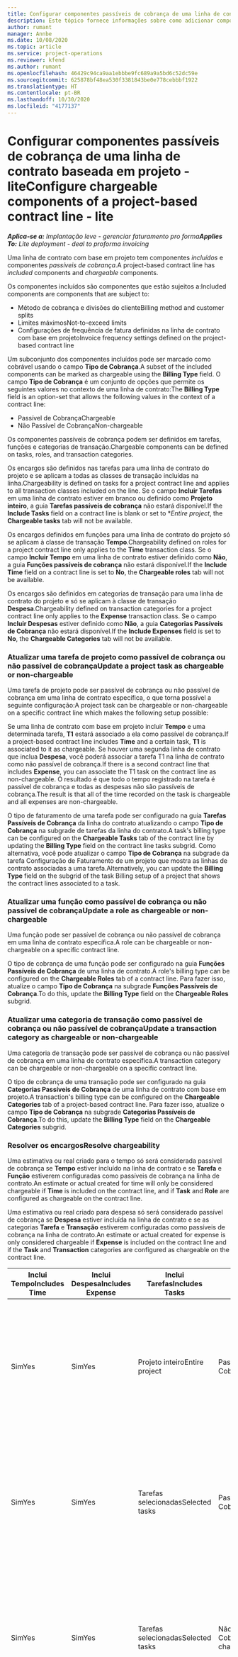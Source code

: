 ```yaml
---
title: Configurar componentes passíveis de cobrança de uma linha de contrato baseada em projeto - lite
description: Este tópico fornece informações sobre como adicionar componentes passíveis de cobrança às linhas de contrato no Project Operations.
author: rumant
manager: Annbe
ms.date: 10/08/2020
ms.topic: article
ms.service: project-operations
ms.reviewer: kfend
ms.author: rumant
ms.openlocfilehash: 46429c94ca9aa1ebbbe9fc689a9a5bd6c52dc59e
ms.sourcegitcommit: 625878bf48ea530f3381843be0e778cebbbf1922
ms.translationtype: HT
ms.contentlocale: pt-BR
ms.lasthandoff: 10/30/2020
ms.locfileid: "4177137"
---
```

# <a name="configure-chargeable-components-of-a-project-based-contract-line---lite"></a><span data-ttu-id="d670c-103">Configurar componentes passíveis de cobrança de uma linha de contrato baseada em projeto - lite</span><span class="sxs-lookup"><span data-stu-id="d670c-103">Configure chargeable components of a project-based contract line - lite</span></span>

<span data-ttu-id="d670c-104">_**Aplica-se a:** Implantação leve - gerenciar faturamento pro forma_</span><span class="sxs-lookup"><span data-stu-id="d670c-104">_**Applies To:** Lite deployment - deal to proforma invoicing_</span></span>

<span data-ttu-id="d670c-105">Uma linha de contrato com base em projeto tem componentes *incluídos* e componentes *passíveis de cobrança*.</span><span class="sxs-lookup"><span data-stu-id="d670c-105">A project-based contract line has *included* components and *chargeable* components.</span></span>

<span data-ttu-id="d670c-106">Os componentes incluídos são componentes que estão sujeitos a:</span><span class="sxs-lookup"><span data-stu-id="d670c-106">Included components are components that are subject to:</span></span>

  - <span data-ttu-id="d670c-107">Método de cobrança e divisões do cliente</span><span class="sxs-lookup"><span data-stu-id="d670c-107">Billing method and customer splits</span></span>
  - <span data-ttu-id="d670c-108">Limites máximos</span><span class="sxs-lookup"><span data-stu-id="d670c-108">Not-to-exceed limits</span></span> 
  - <span data-ttu-id="d670c-109">Configurações de frequência de fatura definidas na linha de contrato com base em projeto</span><span class="sxs-lookup"><span data-stu-id="d670c-109">Invoice frequency settings defined on the project-based contract line</span></span>

<span data-ttu-id="d670c-110">Um subconjunto dos componentes incluídos pode ser marcado como cobrável usando o campo **Tipo de Cobrança**.</span><span class="sxs-lookup"><span data-stu-id="d670c-110">A subset of the included components can be marked as chargeable using the **Billing Type** field.</span></span> <span data-ttu-id="d670c-111">O campo **Tipo de Cobrança** é um conjunto de opções que permite os seguintes valores no contexto de uma linha de contrato:</span><span class="sxs-lookup"><span data-stu-id="d670c-111">The **Billing Type** field is an option-set that allows the following values in the context of a contract line:</span></span>

  - <span data-ttu-id="d670c-112">Passível de Cobrança</span><span class="sxs-lookup"><span data-stu-id="d670c-112">Chargeable</span></span>
  - <span data-ttu-id="d670c-113">Não Passível de Cobrança</span><span class="sxs-lookup"><span data-stu-id="d670c-113">Non-chargeable</span></span>

<span data-ttu-id="d670c-114">Os componentes passíveis de cobrança podem ser definidos em tarefas, funções e categorias de transação.</span><span class="sxs-lookup"><span data-stu-id="d670c-114">Chargeable components can be defined on tasks, roles, and transaction categories.</span></span>

<span data-ttu-id="d670c-115">Os encargos são definidos nas tarefas para uma linha de contrato do projeto e se aplicam a todas as classes de transação incluídas na linha.</span><span class="sxs-lookup"><span data-stu-id="d670c-115">Chargeability is defined on tasks for a project contract line and applies to all transaction classes included on the line.</span></span> <span data-ttu-id="d670c-116">Se o campo **Incluir Tarefas** em uma linha de contrato estiver em branco ou definido como **Projeto inteiro**, a guia **Tarefas passíveis de cobrança** não estará disponível.</span><span class="sxs-lookup"><span data-stu-id="d670c-116">If the **Include Tasks** field on a contract line is blank or set to \**Entire project*, the **Chargeable tasks** tab will not be available.</span></span>

<span data-ttu-id="d670c-117">Os encargos definidos em funções para uma linha de contrato do projeto só se aplicam à classe de transação **Tempo**.</span><span class="sxs-lookup"><span data-stu-id="d670c-117">Chargeability defined on roles for a project contract line only applies to the **Time** transaction class.</span></span> <span data-ttu-id="d670c-118">Se o campo **Incluir Tempo** em uma linha de contrato estiver definido como **Não**, a guia **Funções passíveis de cobrança** não estará disponível.</span><span class="sxs-lookup"><span data-stu-id="d670c-118">If the **Include Time** field on a contract line is set to **No**, the **Chargeable roles** tab will not be available.</span></span>

<span data-ttu-id="d670c-119">Os encargos são definidos em categorias de transação para uma linha de contrato do projeto e só se aplicam à classe de transação **Despesa**.</span><span class="sxs-lookup"><span data-stu-id="d670c-119">Chargeability defined on transaction categories for a project contract line only applies to the **Expense** transaction class.</span></span> <span data-ttu-id="d670c-120">Se o campo **Incluir Despesas** estiver definido como **Não**, a guia **Categorias Passíveis de Cobrança** não estará disponível.</span><span class="sxs-lookup"><span data-stu-id="d670c-120">If the **Include Expenses** field is set to **No**, the **Chargeable Categories** tab will not be available.</span></span>

### <a name="update-a-project-task-as-chargeable-or-non-chargeable"></a><span data-ttu-id="d670c-121">Atualizar uma tarefa de projeto como passível de cobrança ou não passível de cobrança</span><span class="sxs-lookup"><span data-stu-id="d670c-121">Update a project task as chargeable or non-chargeable</span></span>

<span data-ttu-id="d670c-122">Uma tarefa de projeto pode ser passível de cobrança ou não passível de cobrança em uma linha de contrato específica, o que torna possível a seguinte configuração:</span><span class="sxs-lookup"><span data-stu-id="d670c-122">A project task can be chargeable or non-chargeable on a specific contract line which makes the following setup possible:</span></span>

<span data-ttu-id="d670c-123">Se uma linha de contrato com base em projeto incluir **Tempo** e uma determinada tarefa, **T1** estará associado a ela como passível de cobrança.</span><span class="sxs-lookup"><span data-stu-id="d670c-123">If a project-based contract line includes **Time** and a certain task, **T1** is associated to it as chargeable.</span></span> <span data-ttu-id="d670c-124">Se houver uma segunda linha de contrato que inclua **Despesa**, você poderá associar a tarefa T1 na linha de contrato como não passível de cobrança.</span><span class="sxs-lookup"><span data-stu-id="d670c-124">If there is a second contract line that includes **Expense**, you can associate the T1 task on the contract line as non-chargeable.</span></span> <span data-ttu-id="d670c-125">O resultado é que todo o tempo registrado na tarefa é passível de cobrança e todas as despesas não são passíveis de cobrança.</span><span class="sxs-lookup"><span data-stu-id="d670c-125">The result is that all of the time recorded on the task is chargeable and all expenses are non-chargeable.</span></span>

<span data-ttu-id="d670c-126">O tipo de faturamento de uma tarefa pode ser configurado na guia **Tarefas Passíveis de Cobrança** da linha do contrato atualizando o campo **Tipo de Cobrança** na subgrade de tarefas da linha do contrato.</span><span class="sxs-lookup"><span data-stu-id="d670c-126">A task's billing type can be configured on the **Chargeable Tasks** tab of the contract line by updating the **Billing Type** field on the contract line tasks subgrid.</span></span> <span data-ttu-id="d670c-127">Como alternativa, você pode atualizar o campo **Tipo de Cobrança** na subgrade da tarefa Configuração de Faturamento de um projeto que mostra as linhas de contrato associadas a uma tarefa.</span><span class="sxs-lookup"><span data-stu-id="d670c-127">Alternatively, you can update the **Billing Type** field on the subgrid of the task Billing setup of a project that shows the contract lines associated to a task.</span></span>

### <a name="update-a-role-as-chargeable-or-non-chargeable"></a><span data-ttu-id="d670c-128">Atualizar uma função como passível de cobrança ou não passível de cobrança</span><span class="sxs-lookup"><span data-stu-id="d670c-128">Update a role as chargeable or non-chargeable</span></span>

<span data-ttu-id="d670c-129">Uma função pode ser passível de cobrança ou não passível de cobrança em uma linha de contrato específica.</span><span class="sxs-lookup"><span data-stu-id="d670c-129">A role can be chargeable or non-chargeable on a specific contract line.</span></span>

<span data-ttu-id="d670c-130">O tipo de cobrança de uma função pode ser configurado na guia **Funções Passíveis de Cobrança** de uma linha de contrato.</span><span class="sxs-lookup"><span data-stu-id="d670c-130">A role's billing type can be configured on the **Chargeable Roles** tab of a contract line.</span></span> <span data-ttu-id="d670c-131">Para fazer isso, atualize o campo **Tipo de Cobrança** na subgrade **Funções Passíveis de Cobrança**.</span><span class="sxs-lookup"><span data-stu-id="d670c-131">To do this, update the **Billing Type** field on the **Chargeable Roles** subgrid.</span></span>

### <a name="update-a-transaction-category-as-chargeable-or-non-chargeable"></a><span data-ttu-id="d670c-132">Atualizar uma categoria de transação como passível de cobrança ou não passível de cobrança</span><span class="sxs-lookup"><span data-stu-id="d670c-132">Update a transaction category as chargeable or non-chargeable</span></span>

<span data-ttu-id="d670c-133">Uma categoria de transação pode ser passível de cobrança ou não passível de cobrança em uma linha de contrato específica.</span><span class="sxs-lookup"><span data-stu-id="d670c-133">A transaction category can be chargeable or non-chargeable on a specific contract line.</span></span>

<span data-ttu-id="d670c-134">O tipo de cobrança de uma transação pode ser configurado na guia **Categorias Passíveis de Cobrança** de uma linha de contrato com base em projeto.</span><span class="sxs-lookup"><span data-stu-id="d670c-134">A transaction's billing type can be configured on the **Chargeable Categories** tab of a project-based contract line.</span></span> <span data-ttu-id="d670c-135">Para fazer isso, atualize o campo **Tipo de Cobrança** na subgrade **Categorias Passíveis de Cobrança**.</span><span class="sxs-lookup"><span data-stu-id="d670c-135">To do this, update the **Billing Type** field on the **Chargeable Categories** subgrid.</span></span>

### <a name="resolve-chargeability"></a><span data-ttu-id="d670c-136">Resolver os encargos</span><span class="sxs-lookup"><span data-stu-id="d670c-136">Resolve chargeability</span></span>

<span data-ttu-id="d670c-137">Uma estimativa ou real criado para o tempo só será considerada passível de cobrança se **Tempo** estiver incluído na linha de contrato e se **Tarefa** e **Função** estiverem configuradas como passíveis de cobrança na linha de contrato.</span><span class="sxs-lookup"><span data-stu-id="d670c-137">An estimate or actual created for time will only be considered chargeable if **Time** is included on the contract line, and if **Task** and **Role** are configured as chargeable on the contract line.</span></span>

<span data-ttu-id="d670c-138">Uma estimativa ou real criado para despesa só será considerado passível de cobrança se **Despesa** estiver incluída na linha de contrato e se as categorias **Tarefa** e **Transação** estiverem configuradas como passíveis de cobrança na linha de contrato.</span><span class="sxs-lookup"><span data-stu-id="d670c-138">An estimate or actual created for expense is only considered chargeable if **Expense** is included on the contract line and if the **Task** and **Transaction** categories are configured as chargeable on the contract line.</span></span>


| <span data-ttu-id="d670c-139">Inclui Tempo</span><span class="sxs-lookup"><span data-stu-id="d670c-139">Includes Time</span></span> | <span data-ttu-id="d670c-140">Inclui Despesa</span><span class="sxs-lookup"><span data-stu-id="d670c-140">Includes Expense</span></span> | <span data-ttu-id="d670c-141">Inclui Tarefas</span><span class="sxs-lookup"><span data-stu-id="d670c-141">Includes Tasks</span></span> | <span data-ttu-id="d670c-142">Função</span><span class="sxs-lookup"><span data-stu-id="d670c-142">Role</span></span>           | <span data-ttu-id="d670c-143">Categoria</span><span class="sxs-lookup"><span data-stu-id="d670c-143">Category</span></span>       | <span data-ttu-id="d670c-144">Tarefa</span><span class="sxs-lookup"><span data-stu-id="d670c-144">Task</span></span>                                                                                                      |
|---------------|------------------|----------------|----------------|----------------|-----------------------------------------------------------------------------------------------------------|
| <span data-ttu-id="d670c-145">Sim</span><span class="sxs-lookup"><span data-stu-id="d670c-145">Yes</span></span>           | <span data-ttu-id="d670c-146">Sim</span><span class="sxs-lookup"><span data-stu-id="d670c-146">Yes</span></span>              | <span data-ttu-id="d670c-147">Projeto inteiro</span><span class="sxs-lookup"><span data-stu-id="d670c-147">Entire project</span></span> | <span data-ttu-id="d670c-148">Passível de Cobrança</span><span class="sxs-lookup"><span data-stu-id="d670c-148">Chargeable</span></span>     | <span data-ttu-id="d670c-149">Passível de Cobrança</span><span class="sxs-lookup"><span data-stu-id="d670c-149">Chargeable</span></span>     | <span data-ttu-id="d670c-150">Cobrança em um Tempo real: **Passível de Cobrança**</span><span class="sxs-lookup"><span data-stu-id="d670c-150">Billing on a Time actual: **Chargeable**</span></span> </br> <span data-ttu-id="d670c-151">Tipo de cobrança em Despesa real: **Passível de Cobrança**</span><span class="sxs-lookup"><span data-stu-id="d670c-151">Billing type on Expense actual: **Chargeable**</span></span>           |
| <span data-ttu-id="d670c-152">Sim</span><span class="sxs-lookup"><span data-stu-id="d670c-152">Yes</span></span>           | <span data-ttu-id="d670c-153">Sim</span><span class="sxs-lookup"><span data-stu-id="d670c-153">Yes</span></span>              | <span data-ttu-id="d670c-154">Tarefas selecionadas</span><span class="sxs-lookup"><span data-stu-id="d670c-154">Selected tasks</span></span> | <span data-ttu-id="d670c-155">Passível de Cobrança</span><span class="sxs-lookup"><span data-stu-id="d670c-155">Chargeable</span></span>     | <span data-ttu-id="d670c-156">Passível de Cobrança</span><span class="sxs-lookup"><span data-stu-id="d670c-156">Chargeable</span></span>     | <span data-ttu-id="d670c-157">Cobrança em um Tempo real: **Passível de Cobrança**</span><span class="sxs-lookup"><span data-stu-id="d670c-157">Billing on a Time actual: **Chargeable**</span></span> </br> <span data-ttu-id="d670c-158">Tipo de cobrança em Despesa real: **Passível de Cobrança**</span><span class="sxs-lookup"><span data-stu-id="d670c-158">Billing type on Expense actual: **Chargeable**</span></span>           |
| <span data-ttu-id="d670c-159">Sim</span><span class="sxs-lookup"><span data-stu-id="d670c-159">Yes</span></span>           | <span data-ttu-id="d670c-160">Sim</span><span class="sxs-lookup"><span data-stu-id="d670c-160">Yes</span></span>              | <span data-ttu-id="d670c-161">Tarefas selecionadas</span><span class="sxs-lookup"><span data-stu-id="d670c-161">Selected tasks</span></span> | <span data-ttu-id="d670c-162">Não Passível de Cobrança</span><span class="sxs-lookup"><span data-stu-id="d670c-162">Non-chargeable</span></span> | <span data-ttu-id="d670c-163">Passível de Cobrança</span><span class="sxs-lookup"><span data-stu-id="d670c-163">Chargeable</span></span>     | <span data-ttu-id="d670c-164">Cobrança em um Tempo real: **Não Passível de Cobrança**</span><span class="sxs-lookup"><span data-stu-id="d670c-164">Billing on a Time actual: **Non-chargeable**</span></span> </br> <span data-ttu-id="d670c-165">Tipo de cobrança em Despesa real: **Passível de Cobrança**</span><span class="sxs-lookup"><span data-stu-id="d670c-165">Billing type on Expense actual: **Chargeable**</span></span>       |
| <span data-ttu-id="d670c-166">Sim</span><span class="sxs-lookup"><span data-stu-id="d670c-166">Yes</span></span>           | <span data-ttu-id="d670c-167">Sim</span><span class="sxs-lookup"><span data-stu-id="d670c-167">Yes</span></span>              | <span data-ttu-id="d670c-168">Tarefas selecionadas</span><span class="sxs-lookup"><span data-stu-id="d670c-168">Selected tasks</span></span> | <span data-ttu-id="d670c-169">Passível de Cobrança</span><span class="sxs-lookup"><span data-stu-id="d670c-169">Chargeable</span></span>     | <span data-ttu-id="d670c-170">Passível de Cobrança</span><span class="sxs-lookup"><span data-stu-id="d670c-170">Chargeable</span></span>     | <span data-ttu-id="d670c-171">Cobrança em um Tempo real: **Não Passível de Cobrança**</span><span class="sxs-lookup"><span data-stu-id="d670c-171">Billing on a Time actual: **Non-chargeable**</span></span> </br> <span data-ttu-id="d670c-172">Tipo de cobrança em Despesa real: **Não Passível de Cobrança**</span><span class="sxs-lookup"><span data-stu-id="d670c-172">Billing type on Expense actual:   **Non-chargeable**</span></span> |
| <span data-ttu-id="d670c-173">Sim</span><span class="sxs-lookup"><span data-stu-id="d670c-173">Yes</span></span>           | <span data-ttu-id="d670c-174">Sim</span><span class="sxs-lookup"><span data-stu-id="d670c-174">Yes</span></span>              | <span data-ttu-id="d670c-175">Tarefas selecionadas</span><span class="sxs-lookup"><span data-stu-id="d670c-175">Selected tasks</span></span> | <span data-ttu-id="d670c-176">Não Passível de Cobrança</span><span class="sxs-lookup"><span data-stu-id="d670c-176">Non-chargeable</span></span> | <span data-ttu-id="d670c-177">Passível de Cobrança</span><span class="sxs-lookup"><span data-stu-id="d670c-177">Chargeable</span></span>     | <span data-ttu-id="d670c-178">Cobrança em um Tempo real: **Não Passível de Cobrança**</span><span class="sxs-lookup"><span data-stu-id="d670c-178">Billing on a Time actual: **Non-chargeable**</span></span> </br> <span data-ttu-id="d670c-179">Tipo de cobrança em Despesa real: **Não Passível de Cobrança**</span><span class="sxs-lookup"><span data-stu-id="d670c-179">Billing type on Expense actual:   **Non-chargeable**</span></span> |
| <span data-ttu-id="d670c-180">Sim</span><span class="sxs-lookup"><span data-stu-id="d670c-180">Yes</span></span>           | <span data-ttu-id="d670c-181">Sim</span><span class="sxs-lookup"><span data-stu-id="d670c-181">Yes</span></span>              | <span data-ttu-id="d670c-182">Tarefas selecionadas</span><span class="sxs-lookup"><span data-stu-id="d670c-182">Selected tasks</span></span> | <span data-ttu-id="d670c-183">Não Passível de Cobrança</span><span class="sxs-lookup"><span data-stu-id="d670c-183">Non-chargeable</span></span> | <span data-ttu-id="d670c-184">Não Passível de Cobrança</span><span class="sxs-lookup"><span data-stu-id="d670c-184">Non-chargeable</span></span> | <span data-ttu-id="d670c-185">Cobrança em um Tempo real: **Não Passível de Cobrança**</span><span class="sxs-lookup"><span data-stu-id="d670c-185">Billing on a Time actual: **Non-chargeable**</span></span> </br> <span data-ttu-id="d670c-186">Tipo de cobrança em Despesa real: **Não Passível de Cobrança**</span><span class="sxs-lookup"><span data-stu-id="d670c-186">Billing type on Expense actual:   **Non-chargeable**</span></span> |
| <span data-ttu-id="d670c-187">No</span><span class="sxs-lookup"><span data-stu-id="d670c-187">No</span></span>            | <span data-ttu-id="d670c-188">Sim</span><span class="sxs-lookup"><span data-stu-id="d670c-188">Yes</span></span>              | <span data-ttu-id="d670c-189">Projeto inteiro</span><span class="sxs-lookup"><span data-stu-id="d670c-189">Entire project</span></span> | <span data-ttu-id="d670c-190">Não pode ser definido</span><span class="sxs-lookup"><span data-stu-id="d670c-190">Can't be set</span></span>   | <span data-ttu-id="d670c-191">Passível de Cobrança</span><span class="sxs-lookup"><span data-stu-id="d670c-191">Chargeable</span></span>     | <span data-ttu-id="d670c-192">Cobrança em um Tempo real: **Não disponível**</span><span class="sxs-lookup"><span data-stu-id="d670c-192">Billing on a Time actual: **Not available**</span></span></br><span data-ttu-id="d670c-193">Tipo de cobrança em Despesa real: **Passível de Cobrança**</span><span class="sxs-lookup"><span data-stu-id="d670c-193">Billing type on Expense actual: **Chargeable**</span></span>          |
| <span data-ttu-id="d670c-194">No</span><span class="sxs-lookup"><span data-stu-id="d670c-194">No</span></span>            | <span data-ttu-id="d670c-195">Sim</span><span class="sxs-lookup"><span data-stu-id="d670c-195">Yes</span></span>              | <span data-ttu-id="d670c-196">Projeto inteiro</span><span class="sxs-lookup"><span data-stu-id="d670c-196">Entire project</span></span> | <span data-ttu-id="d670c-197">Não pode ser definido</span><span class="sxs-lookup"><span data-stu-id="d670c-197">Can't be set</span></span>   | <span data-ttu-id="d670c-198">Não Passível de Cobrança</span><span class="sxs-lookup"><span data-stu-id="d670c-198">Non-chargeable</span></span> | <span data-ttu-id="d670c-199">Cobrança em um Tempo real: **Não disponível**</span><span class="sxs-lookup"><span data-stu-id="d670c-199">Billing on a Time actual: **Not available**</span></span></br> <span data-ttu-id="d670c-200">Tipo de cobrança em Despesa real: **Não Passível de Cobrança**</span><span class="sxs-lookup"><span data-stu-id="d670c-200">Billing type on Expense actual: **Non-chargeable**</span></span>     |
| <span data-ttu-id="d670c-201">Sim</span><span class="sxs-lookup"><span data-stu-id="d670c-201">Yes</span></span>           | <span data-ttu-id="d670c-202">No</span><span class="sxs-lookup"><span data-stu-id="d670c-202">No</span></span>               | <span data-ttu-id="d670c-203">Projeto inteiro</span><span class="sxs-lookup"><span data-stu-id="d670c-203">Entire project</span></span> | <span data-ttu-id="d670c-204">Passível de Cobrança</span><span class="sxs-lookup"><span data-stu-id="d670c-204">Chargeable</span></span>     | <span data-ttu-id="d670c-205">Não pode ser definido</span><span class="sxs-lookup"><span data-stu-id="d670c-205">Can't be set</span></span>   | <span data-ttu-id="d670c-206">Cobrança em um Tempo real: **Passível de Cobrança**</span><span class="sxs-lookup"><span data-stu-id="d670c-206">Billing on a Time actual: **Chargeable**</span></span> </br> <span data-ttu-id="d670c-207">Tipo de cobrança em Despesa real: **Não disponível**</span><span class="sxs-lookup"><span data-stu-id="d670c-207">Billing type on Expense actual: **Not available**</span></span>        |
| <span data-ttu-id="d670c-208">Sim</span><span class="sxs-lookup"><span data-stu-id="d670c-208">Yes</span></span>           | <span data-ttu-id="d670c-209">No</span><span class="sxs-lookup"><span data-stu-id="d670c-209">No</span></span>               | <span data-ttu-id="d670c-210">Projeto inteiro</span><span class="sxs-lookup"><span data-stu-id="d670c-210">Entire project</span></span> | <span data-ttu-id="d670c-211">Não Passível de Cobrança</span><span class="sxs-lookup"><span data-stu-id="d670c-211">Non-chargeable</span></span> | <span data-ttu-id="d670c-212">Não pode ser definido</span><span class="sxs-lookup"><span data-stu-id="d670c-212">Can't be set</span></span>   | <span data-ttu-id="d670c-213">Cobrança em um Tempo real: **Não Passível de Cobrança**</span><span class="sxs-lookup"><span data-stu-id="d670c-213">Billing on a Time actual: **Non-chargeable**</span></span> </br><span data-ttu-id="d670c-214">Tipo de cobrança em Despesa real: **Não disponível**</span><span class="sxs-lookup"><span data-stu-id="d670c-214">Billing type on Expense actual: **Not   available**</span></span>   |
